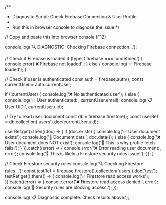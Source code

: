 /**
 * Diagnostic Script: Check Firebase Connection & User Profile
 * 
 * Run this in browser console to diagnose the issue
 */

// Copy and paste this into browser console (F12)

console.log('🔍 DIAGNOSTIC: Checking Firebase connection...');

// Check if Firebase is loaded
if (typeof firebase === 'undefined') {
  console.error('❌ Firebase not loaded');
} else {
  console.log('✅ Firebase loaded');
}

// Check if user is authenticated
const auth = firebase.auth();
const currentUser = auth.currentUser;

if (!currentUser) {
  console.log('❌ No authenticated user');
} else {
  console.log('✅ User authenticated:', currentUser.email);
  console.log('📋 User UID:', currentUser.uid);
  
  // Try to read user document
  const db = firebase.firestore();
  const userRef = db.collection('users').doc(currentUser.uid);
  
  userRef.get().then((doc) => {
    if (doc.exists) {
      console.log('✅ User document exists');
      console.log('📄 Document data:', doc.data());
    } else {
      console.log('❌ User document does NOT exist');
      console.log('🔧 This is why profile fetch fails!');
    }
  }).catch((error) => {
    console.error('❌ Error reading user document:', error);
    console.log('🔧 This is likely a Firestore security rules issue!');
  });
}

// Check Firestore security rules
console.log('🔍 Checking Firestore rules...');
const testRef = firebase.firestore().collection('users').doc('test');
testRef.get().then(() => {
  console.log('✅ Firestore read access works');
}).catch((error) => {
  console.error('❌ Firestore read access denied:', error);
  console.log('🔧 Security rules are blocking access!');
});

console.log('📋 Diagnostic complete. Check results above.');





